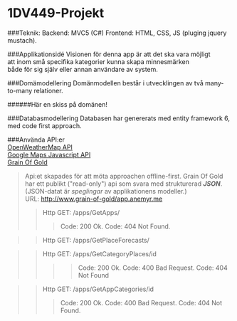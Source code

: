# 1DV449-Projekt


###Teknik:
Backend: MVC5 (C#)
Frontend: HTML, CSS, JS (pluging jquery mustach).

###Applikationsidé
Visionen för denna app är att det ska vara möjligt		
att inom små specifika kategorier kunna skapa minnesmärken		
både för sig själv eller annan användare av system.

###Domämodellering
Domänmodellen består i utvecklingen av två many-to-many relationer.

######Här en skiss på domänen!

###Databasmodellering
Databasen har genererats med entity framework 6,		
med code first approach.

###Använda API:er		
[OpenWeatherMap API](http://openweathermap.org/)		
[Google Maps Javascript API](https://developers.google.com/maps/documentation/javascript/tutorial/)		
[Grain Of Gold](https://grain-of-gold.anemyr.me)	
>Api:et skapades för att möta approachen offline-first.
>Grain Of Gold har ett publikt ("read-only") api som svara med strukturerad ***JSON***.		
>(JSON-datat är *speglingar* av applikationens modeller.)		
>URL: http://www.grain-of-gold/app.anemyr.me		
>>Http GET: /apps/GetApps/
>>>Code: 200 Ok.
>>>Code: 404 Not Found.     

>>Http GET: /apps/GetPlaceForecasts/        
	
>>Http GET: /apps/GetCategoryPlaces/id      
>>>>Code: 200 Ok.
>>>>Code: 400 Bad Request.
>>>>Code: 404 Not Found
		
>>Http GET: /apps/GetAppCategories/id		
>>>Code: 200 Ok.
>>>Code: 400 Bad Request.
>>>Code: 404 Not Found.
